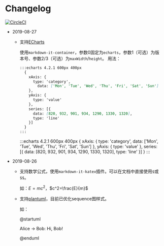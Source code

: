 # Changelog

[![CircleCI](https://circleci.com/gh/codeciting/codeciting.com.svg?style=svg)](https://circleci.com/gh/codeciting/codeciting.com)

- 2019-08-27
    - 支持[ECharts](https://echarts.baidu.com/index.html)
      
      使用`markdown-it-container`，参数0固定为`echarts`，参数1（可选）为版本号、参数2/3（可选）为`maxWidth`/`height`。
      用法：
      ```markdown
      :::echarts 4.2.1 600px 400px
        {
          xAxis: {
            type: 'category',
              data: ['Mon', 'Tue', 'Wed', 'Thu', 'Fri', 'Sat', 'Sun']
          },
          yAxis: {
            type: 'value'
          },
          series: [{
            data: [820, 932, 901, 934, 1290, 1330, 1320],
            type: 'line'
          }]
        }
      :::
      ```
      :::echarts 4.2.1 600px 400px
        {
          xAxis: {
            type: 'category',
              data: ['Mon', 'Tue', 'Wed', 'Thu', 'Fri', 'Sat', 'Sun']
          },
          yAxis: {
            type: 'value'
          },
          series: [{
            data: [820, 932, 901, 934, 1290, 1330, 1320],
            type: 'line'
          }]
        }
      :::
      

- 2019-08-26
    - 支持数学公式，使用`markdown-it-katex`插件。可以在文档中直接使用`$`或`$$`。
      
      如：$E=mc^2$，$c^2=\frac{E}{m}$
      
    - 支持[plantuml](http://plantuml.com/zh/)，目前已优化sequence图样式。
    
      如：
      
      @startuml
      
      Alice -> Bob: Hi, Bob!
      
      @enduml
